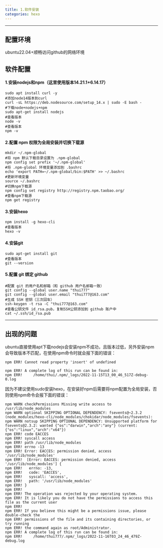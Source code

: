 ```yaml
---
title: 1.软件安装
categories: hexo
---
```


--------------------

## 配置环境

ubuntu22.04+顺畅访问github的网络环境

## 软件配置

#### 1.安装nodejs和npm（这里使用版本14.21.1+6.14.17）

~~~shell
sudo apt install curl -y
#添加node14版本到curl
curl -sL https://deb.nodesource.com/setup_14.x | sudo -E bash -
#下载node+nodejs+npm
sudo apt-get install nodejs
#查看版本
node -v
#查看版本
npm -v
~~~

#### 2.配置 npm 权限为全局安装并切换下载源

~~~shell
mkdir ~/.npm-global
#将 npm 默认下载目录设置为 .npm-global
npm config set prefix '~/.npm-global'
#将 .npm-global 环境变量添加到 .bashrc 
echo 'export PATH=~/.npm-global/bin:$PATH' >> ~/.bashrc
#更新环境变量
source ~/.bashrc
#切换npm下载源
npm config set registry http://registry.npm.taobao.org/
#查看npm下载源
npm get registry
~~~

#### 3.安装hexo

~~~shell
npm install -g hexo-cli
#查看版本
hexo -v
~~~

#### 4.安装git

~~~shell
sudo apt-get install git
#查看版本
git --version
~~~

#### 5.配置 git 绑定 github

~~~shell
#配置 git 的用户名和邮箱（和 github 用户名邮箱一致）
git config --global user.name "thui777"
git config --global user.email "thui777@163.com"
#生成 SSH 密钥（三次回车）
ssh-keygen -t rsa -C "thui777@163.com"
#查看公钥文件 id_rsa.pub，复制SSH公钥添加到 github 账户中
cat ~/.ssh/id_rsa.pub
~~~

--------------------------------

## 出现的问题

ubuntu直接使用apt下载nodejs会安装npm不成功，且版本过低，另外安装npm会导致版本不匹配，在使用npm命令时就会报下面的错误：

```shell
npm ERR! Cannot read property 'insert' of undefined

npm ERR! A complete log of this run can be found in:
npm ERR!     /home/thui/.npm/_logs/2022-11-15T13_00_46_517Z-debug-0.log
```

因为不建议使用sudo安装hexo，在安装好npm后需要将npm配置为全局安装，否则使用npm命令会报下面的错误：

~~~shell
npm WARN checkPermissions Missing write access to /usr/lib/node_modules
npm WARN optional SKIPPING OPTIONAL DEPENDENCY: fsevents@~2.3.2 (node_modules/hexo-cli/node_modules/chokidar/node_modules/fsevents):
npm WARN notsup SKIPPING OPTIONAL DEPENDENCY: Unsupported platform for fsevents@2.3.2: wanted {"os":"darwin","arch":"any"} (current:{"os":"linux","arch":"x64"})
npm ERR! code EACCES
npm ERR! syscall access
npm ERR! path /usr/lib/node_modules
npm ERR! errno -13
npm ERR! Error: EACCES: permission denied, access '/usr/lib/node_modules'
npm ERR!  [Error: EACCES: permission denied, access '/usr/lib/node_modules'] {
npm ERR!   errno: -13,
npm ERR!   code: 'EACCES',
npm ERR!   syscall: 'access',
npm ERR!   path: '/usr/lib/node_modules'
npm ERR! }
npm ERR! 
npm ERR! The operation was rejected by your operating system.
npm ERR! It is likely you do not have the permissions to access this file as the current user
npm ERR! 
npm ERR! If you believe this might be a permissions issue, please double-check the
npm ERR! permissions of the file and its containing directories, or try running
npm ERR! the command again as root/Administrator.
npm ERR! A complete log of this run can be found in:
npm ERR!     /home/thui777/.npm/_logs/2022-11-16T03_24_46_479Z-debug.log
~~~



